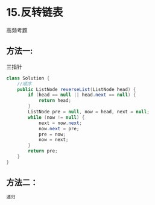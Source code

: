 # 15.反转链表

高频考题
<a name="fhEpN"></a>
## 方法一:
三指针
```java
class Solution {
    //顺序
    public ListNode reverseList(ListNode head) {
        if (head == null || head.next == null) {
            return head;
        }
        ListNode pre = null, now = head, next = null;
        while (now != null) {
            next = now.next;
            now.next = pre;
            pre = now;
            now = next;
        }
        return pre;
    }
}
```
<a name="i9x7x"></a>
## 方法二：
```java
递归
```


